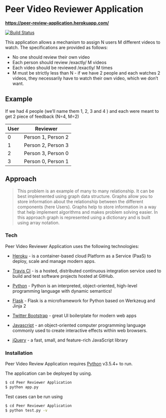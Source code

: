 # Peer Video Reviewer Application
**https://peer-review-application.herokuapp.com/**

[![Build Status](https://travis-ci.org/akashgrana25/Peer-Reviewer-Application.svg?branch=master)](https://travis-ci.org/akashgrana25/Peer-Reviewer-Application)

This application allows a mechanism to assign N users M different videos to watch. The specifications are provided as follows:

  - No one should review their own video
  - Each person should review /exactly/ M videos
  - Each video should be reviewed /exactly/ M times
  - M must be strictly less than N - if we have 2 people and each watches 2 videos, they
    necessarily have to watch their own video, which we don’t want.


## Example
If we had 4 people (we’ll name them 1, 2, 3 and 4 ) and each were meant to get 2 piece of feedback (N=4, M=2)

| User | Reviewer |
| ------ | ------ |
| 0 | Person 1, Person 2 |
| 1 | Person 2, Person 3 |
| 2 | Person 3, Person 0 |
| 3 | Person 0, Person 1 |


## Approach

> This problem is an example of many to many relationship. It can be best implemented using graph data structure. Graphs allow you to store information about the relationship between the different components (here Users).
Graphs help to store information in a way that help implement algorithms and makes problem solving easier.
In this approach graph is represented using a dictionary and is built using array notation.

### Tech

Peer Video Reviewer Application uses the following technologies:

* [Heroku] - is a container-based cloud Platform as a Service (PaaS) to deploy, scale and manage modern apps.
* [Travis CI] - is a hosted, distributed continuous integration service used to build and test software projects hosted at GitHub.
* [Python] - Python is an interpreted, object-oriented, high-level programming language with dynamic semantics!
* [Flask] - Flask is a microframework for Python based on Werkzeug and Jinja 2
* [Twitter Bootstrap] - great UI boilerplate for modern web apps
* [Javascript] - an object-oriented computer programming language commonly used to create interactive effects within web browsers.

* [jQuery] - a fast, small, and feature-rich JavaScript library


### Installation

Peer Video Review Application requires [Python](https://www.python.org/) v3.5.4+ to run.

The application can be deployed by using.

```sh
$ cd Peer Reviewer Application
$ python app.py
```
Test cases can be run using
```sh
$ cd Peer Reviewer Application
$ python test.py -v
```
   [Travis CI]:<https://travis-ci.org/>
   [Heroku]:<https://www.heroku.com/>
   [Python]:<https://www.python.org/>
   [Flask]: <http://flask.pocoo.org/>
   [Javascript]: <https://www.javascript.com/>
   [Twitter Bootstrap]: <http://twitter.github.com/bootstrap/>
   [jQuery]: <http://jquery.com>
   
   
    
